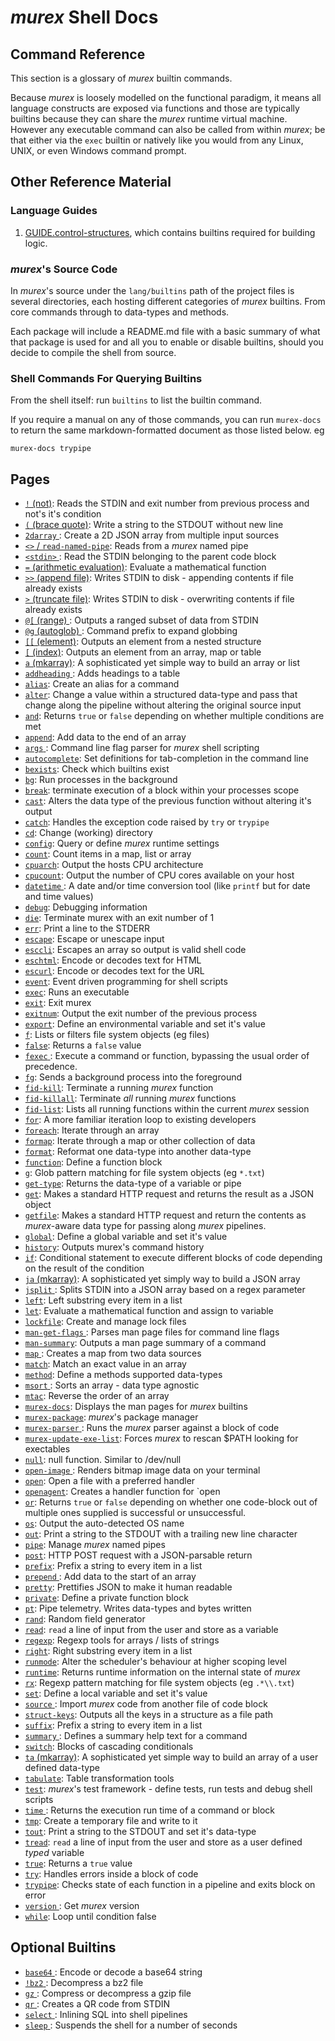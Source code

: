 # _murex_ Shell Docs

## Command Reference

This section is a glossary of _murex_ builtin commands.

Because _murex_ is loosely modelled on the functional paradigm, it means
all language constructs are exposed via functions and those are typically
builtins because they can share the _murex_ runtime virtual machine.
However any executable command can also be called from within _murex_;
be that either via the `exec` builtin or natively like you would from any
Linux, UNIX, or even Windows command prompt.

## Other Reference Material

### Language Guides

1. [GUIDE.control-structures](./GUIDE.control-structures.md), which
contains builtins required for building logic.

### _murex_'s Source Code

In _murex_'s source under the `lang/builtins` path of the project files
is several directories, each hosting different categories of _murex_
builtins. From core commands through to data-types and methods.

Each package will include a README.md file with a basic summary of what
that package is used for and all you to enable or disable builtins, should
you decide to compile the shell from source.

### Shell Commands For Querying Builtins

From the shell itself: run `builtins` to list the builtin command.

If you require a manual on any of those commands, you can run `murex-docs`
to return the same markdown-formatted document as those listed below. eg

    murex-docs trypipe

## Pages

* [`!` (not)](commands/not.md):
  Reads the STDIN and exit number from previous process and not's it's condition
* [`(` (brace quote)](commands/brace-quote.md):
  Write a string to the STDOUT without new line
* [`2darray` ](commands/2darray.md):
  Create a 2D JSON array from multiple input sources
* [`<>` / `read-named-pipe`](commands/namedpipe.md):
  Reads from a _murex_ named pipe
* [`<stdin>` ](commands/stdin.md):
  Read the STDIN belonging to the parent code block
* [`=` (arithmetic evaluation)](commands/equ.md):
  Evaluate a mathematical function
* [`>>` (append file)](commands/greater-than-greater-than.md):
  Writes STDIN to disk - appending contents if file already exists
* [`>` (truncate file)](commands/greater-than.md):
  Writes STDIN to disk - overwriting contents if file already exists
* [`@[` (range) ](commands/range.md):
  Outputs a ranged subset of data from STDIN
* [`@g` (autoglob) ](commands/autoglob.md):
  Command prefix to expand globbing
* [`[[` (element)](commands/element.md):
  Outputs an element from a nested structure
* [`[` (index)](commands/index.md):
  Outputs an element from an array, map or table
* [`a` (mkarray)](commands/a.md):
  A sophisticated yet simple way to build an array or list
* [`addheading` ](commands/addheading.md):
  Adds headings to a table
* [`alias`](commands/alias.md):
  Create an alias for a command
* [`alter`](commands/alter.md):
  Change a value within a structured data-type and pass that change along the pipeline without altering the original source input
* [`and`](commands/and.md):
  Returns `true` or `false` depending on whether multiple conditions are met
* [`append`](commands/append.md):
  Add data to the end of an array
* [`args` ](commands/args.md):
  Command line flag parser for _murex_ shell scripting
* [`autocomplete`](commands/autocomplete.md):
  Set definitions for tab-completion in the command line
* [`bexists`](commands/bexists.md):
  Check which builtins exist
* [`bg`](commands/bg.md):
  Run processes in the background
* [`break`](commands/break.md):
  terminate execution of a block within your processes scope
* [`cast`](commands/cast.md):
  Alters the data type of the previous function without altering it's output
* [`catch`](commands/catch.md):
  Handles the exception code raised by `try` or `trypipe` 
* [`cd`](commands/cd.md):
  Change (working) directory
* [`config`](commands/config.md):
  Query or define _murex_ runtime settings
* [`count`](commands/count.md):
  Count items in a map, list or array
* [`cpuarch`](commands/cpuarch.md):
  Output the hosts CPU architecture
* [`cpucount`](commands/cpucount.md):
  Output the number of CPU cores available on your host
* [`datetime` ](commands/datetime.md):
  A date and/or time conversion tool (like `printf` but for date and time values)
* [`debug`](commands/debug.md):
  Debugging information
* [`die`](commands/die.md):
  Terminate murex with an exit number of 1
* [`err`](commands/err.md):
  Print a line to the STDERR
* [`escape`](commands/escape.md):
  Escape or unescape input 
* [`esccli`](commands/esccli.md):
  Escapes an array so output is valid shell code
* [`eschtml`](commands/eschtml.md):
  Encode or decodes text for HTML
* [`escurl`](commands/escurl.md):
  Encode or decodes text for the URL
* [`event`](commands/event.md):
  Event driven programming for shell scripts
* [`exec`](commands/exec.md):
  Runs an executable
* [`exit`](commands/exit.md):
  Exit murex
* [`exitnum`](commands/exitnum.md):
  Output the exit number of the previous process
* [`export`](commands/export.md):
  Define an environmental variable and set it's value
* [`f`](commands/f.md):
  Lists or filters file system objects (eg files)
* [`false`](commands/false.md):
  Returns a `false` value
* [`fexec` ](commands/fexec.md):
  Execute a command or function, bypassing the usual order of precedence.
* [`fg`](commands/fg.md):
  Sends a background process into the foreground
* [`fid-kill`](commands/fid-kill.md):
  Terminate a running _murex_ function
* [`fid-killall`](commands/fid-killall.md):
  Terminate _all_ running _murex_ functions
* [`fid-list`](commands/fid-list.md):
  Lists all running functions within the current _murex_ session
* [`for`](commands/for.md):
  A more familiar iteration loop to existing developers
* [`foreach`](commands/foreach.md):
  Iterate through an array
* [`formap`](commands/formap.md):
  Iterate through a map or other collection of data
* [`format`](commands/format.md):
  Reformat one data-type into another data-type
* [`function`](commands/function.md):
  Define a function block
* [`g`](commands/g.md):
  Glob pattern matching for file system objects (eg `*.txt`)
* [`get-type`](commands/get-type.md):
  Returns the data-type of a variable or pipe
* [`get`](commands/get.md):
  Makes a standard HTTP request and returns the result as a JSON object
* [`getfile`](commands/getfile.md):
  Makes a standard HTTP request and return the contents as _murex_-aware data type for passing along _murex_ pipelines.
* [`global`](commands/global.md):
  Define a global variable and set it's value
* [`history`](commands/history.md):
  Outputs murex's command history
* [`if`](commands/if.md):
  Conditional statement to execute different blocks of code depending on the result of the condition
* [`ja` (mkarray)](commands/ja.md):
  A sophisticated yet simply way to build a JSON array
* [`jsplit` ](commands/jsplit.md):
  Splits STDIN into a JSON array based on a regex parameter
* [`left`](commands/left.md):
  Left substring every item in a list
* [`let`](commands/let.md):
  Evaluate a mathematical function and assign to variable
* [`lockfile`](commands/lockfile.md):
  Create and manage lock files
* [`man-get-flags` ](commands/man-get-flags.md):
  Parses man page files for command line flags 
* [`man-summary`](commands/man-summary.md):
  Outputs a man page summary of a command
* [`map` ](commands/map.md):
  Creates a map from two data sources
* [`match`](commands/match.md):
  Match an exact value in an array
* [`method`](commands/method.md):
  Define a methods supported data-types
* [`msort` ](commands/msort.md):
  Sorts an array - data type agnostic
* [`mtac`](commands/mtac.md):
  Reverse the order of an array
* [`murex-docs`](commands/murex-docs.md):
  Displays the man pages for _murex_ builtins
* [`murex-package`](commands/murex-package.md):
  _murex_'s package manager
* [`murex-parser` ](commands/murex-parser.md):
  Runs the _murex_ parser against a block of code 
* [`murex-update-exe-list`](commands/murex-update-exe-list.md):
  Forces _murex_ to rescan $PATH looking for exectables
* [`null`](commands/devnull.md):
  null function. Similar to /dev/null
* [`open-image` ](commands/open-image.md):
  Renders bitmap image data on your terminal
* [`open`](commands/open.md):
  Open a file with a preferred handler
* [`openagent`](commands/openagent.md):
  Creates a handler function for `open
* [`or`](commands/or.md):
  Returns `true` or `false` depending on whether one code-block out of multiple ones supplied is successful or unsuccessful.
* [`os`](commands/os.md):
  Output the auto-detected OS name
* [`out`](commands/out.md):
  Print a string to the STDOUT with a trailing new line character
* [`pipe`](commands/pipe.md):
  Manage _murex_ named pipes
* [`post`](commands/post.md):
  HTTP POST request with a JSON-parsable return
* [`prefix`](commands/prefix.md):
  Prefix a string to every item in a list
* [`prepend` ](commands/prepend.md):
  Add data to the start of an array
* [`pretty`](commands/pretty.md):
  Prettifies JSON to make it human readable
* [`private`](commands/private.md):
  Define a private function block
* [`pt`](commands/pt.md):
  Pipe telemetry. Writes data-types and bytes written
* [`rand`](commands/rand.md):
  Random field generator
* [`read`](commands/read.md):
  `read` a line of input from the user and store as a variable
* [`regexp`](commands/regexp.md):
  Regexp tools for arrays / lists of strings
* [`right`](commands/right.md):
  Right substring every item in a list
* [`runmode`](commands/runmode.md):
  Alter the scheduler's behaviour at higher scoping level
* [`runtime`](commands/runtime.md):
  Returns runtime information on the internal state of _murex_
* [`rx`](commands/rx.md):
  Regexp pattern matching for file system objects (eg `.*\\.txt`)
* [`set`](commands/set.md):
  Define a local variable and set it's value
* [`source` ](commands/source.md):
  Import _murex_ code from another file of code block
* [`struct-keys`](commands/struct-keys.md):
  Outputs all the keys in a structure as a file path
* [`suffix`](commands/suffix.md):
  Prefix a string to every item in a list
* [`summary` ](commands/summary.md):
  Defines a summary help text for a command
* [`switch`](commands/switch.md):
  Blocks of cascading conditionals
* [`ta` (mkarray)](commands/ta.md):
  A sophisticated yet simple way to build an array of a user defined data-type
* [`tabulate`](commands/tabulate.md):
  Table transformation tools
* [`test`](commands/test.md):
  _murex_'s test framework - define tests, run tests and debug shell scripts
* [`time` ](commands/time.md):
  Returns the execution run time of a command or block
* [`tmp`](commands/tmp.md):
  Create a temporary file and write to it
* [`tout`](commands/tout.md):
  Print a string to the STDOUT and set it's data-type
* [`tread`](commands/tread.md):
  `read` a line of input from the user and store as a user defined *typed* variable
* [`true`](commands/true.md):
  Returns a `true` value
* [`try`](commands/try.md):
  Handles errors inside a block of code
* [`trypipe`](commands/trypipe.md):
  Checks state of each function in a pipeline and exits block on error
* [`version` ](commands/version.md):
  Get _murex_ version
* [`while`](commands/while.md):
  Loop until condition false

## Optional Builtins

* [`base64` ](optional/base64.md):
  Encode or decode a base64 string
* [`!bz2` ](optional/bz2.md):
  Decompress a bz2 file
* [`gz` ](optional/gz.md):
  Compress or decompress a gzip file
* [`qr` ](optional/qr.md):
  Creates a QR code from STDIN
* [`select` ](optional/select.md):
  Inlining SQL into shell pipelines
* [`sleep` ](optional/sleep.md):
  Suspends the shell for a number of seconds
